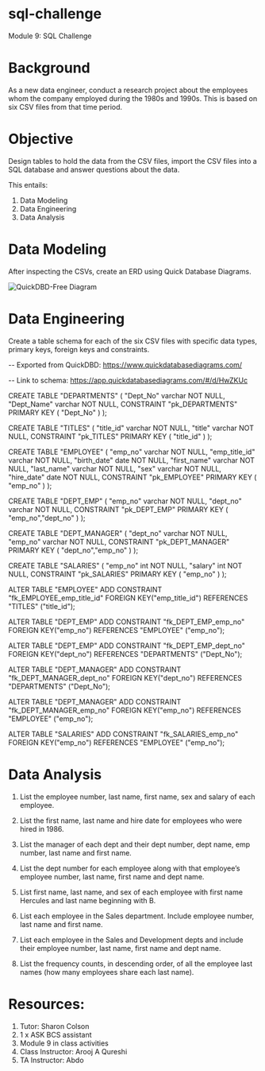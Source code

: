 # sql-challenge
Module 9: SQL Challenge

# Background
As a new data engineer, conduct a research project about the employees whom the company employed during the 1980s and 1990s. This is based on six CSV files from that time period.

# Objective
Design tables to hold the data from the CSV files, import the CSV files into a SQL database and answer questions about the data. 

This entails: 
1. Data Modeling
2. Data Engineering
3. Data Analysis

# Data Modeling
After inspecting the CSVs, create an ERD using Quick Database Diagrams.

![QuickDBD-Free Diagram](https://github.com/RP8844/sql-challenge/assets/118138351/530bb332-f03d-4350-a36b-dede4851775f)

# Data Engineering
Create a table schema for each of the six CSV files with specific data types, primary keys, foreign keys and constraints.


-- Exported from QuickDBD: https://www.quickdatabasediagrams.com/

-- Link to schema: https://app.quickdatabasediagrams.com/#/d/HwZKUc

CREATE TABLE "DEPARTMENTS" (
    "Dept_No" varchar   NOT NULL,
    "Dept_Name" varchar   NOT NULL,
    CONSTRAINT "pk_DEPARTMENTS" PRIMARY KEY (
        "Dept_No"
     )
);

CREATE TABLE "TITLES" (
    "title_id" varchar   NOT NULL,
    "title" varchar   NOT NULL,
    CONSTRAINT "pk_TITLES" PRIMARY KEY (
        "title_id"
     )
);

CREATE TABLE "EMPLOYEE" (
    "emp_no" varchar   NOT NULL,
    "emp_title_id" varchar   NOT NULL,
    "birth_date" date   NOT NULL,
    "first_name" varchar   NOT NULL,
    "last_name" varchar   NOT NULL,
    "sex" varchar   NOT NULL,
    "hire_date" date   NOT NULL,
    CONSTRAINT "pk_EMPLOYEE" PRIMARY KEY (
        "emp_no"
     )
);

CREATE TABLE "DEPT_EMP" (
    "emp_no" varchar   NOT NULL,
    "dept_no" varchar   NOT NULL,
    CONSTRAINT "pk_DEPT_EMP" PRIMARY KEY (
        "emp_no","dept_no"
     )
);

CREATE TABLE "DEPT_MANAGER" (
    "dept_no" varchar   NOT NULL,
    "emp_no" varchar   NOT NULL,
    CONSTRAINT "pk_DEPT_MANAGER" PRIMARY KEY (
        "dept_no","emp_no"
     )
);

CREATE TABLE "SALARIES" (
    "emp_no" int   NOT NULL,
    "salary" int   NOT NULL,
    CONSTRAINT "pk_SALARIES" PRIMARY KEY (
        "emp_no"
     )
);

ALTER TABLE "EMPLOYEE" ADD CONSTRAINT "fk_EMPLOYEE_emp_title_id" FOREIGN KEY("emp_title_id")
REFERENCES "TITLES" ("title_id");

ALTER TABLE "DEPT_EMP" ADD CONSTRAINT "fk_DEPT_EMP_emp_no" FOREIGN KEY("emp_no")
REFERENCES "EMPLOYEE" ("emp_no");

ALTER TABLE "DEPT_EMP" ADD CONSTRAINT "fk_DEPT_EMP_dept_no" FOREIGN KEY("dept_no")
REFERENCES "DEPARTMENTS" ("Dept_No");

ALTER TABLE "DEPT_MANAGER" ADD CONSTRAINT "fk_DEPT_MANAGER_dept_no" FOREIGN KEY("dept_no")
REFERENCES "DEPARTMENTS" ("Dept_No");

ALTER TABLE "DEPT_MANAGER" ADD CONSTRAINT "fk_DEPT_MANAGER_emp_no" FOREIGN KEY("emp_no")
REFERENCES "EMPLOYEE" ("emp_no");

ALTER TABLE "SALARIES" ADD CONSTRAINT "fk_SALARIES_emp_no" FOREIGN KEY("emp_no")
REFERENCES "EMPLOYEE" ("emp_no");

# Data Analysis 
1. List the employee number, last name, first name, sex and salary of each employee.

2. List the first name, last name and hire date for employees who were hired in 1986.

3. List the manager of each dept and their dept number, dept name, emp number, last name and first name.

4. List the dept number for each employee along with that employee’s employee number, last name, first name and dept name.

5. List first name, last name, and sex of each employee with first name Hercules and last name beginning with B.

6. List each employee in the Sales department. Include employee number, last name and first name.

7. List each employee in the Sales and Development depts and include their employee number, last name, first name and dept name.

8. List the frequency counts, in descending order, of all the employee last names (how many employees share each last name).

# Resources: 
1. Tutor: Sharon Colson
2. 1 x ASK BCS assistant
3. Module 9 in class activities
4. Class Instructor: Arooj A Qureshi
5. TA Instructor: Abdo
